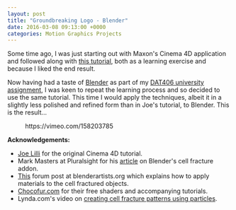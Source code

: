 ```yaml
---
layout: post
title: "Groundbreaking Logo - Blender"
date: 2016-03-08 09:13:00 +0000
categories: Motion Graphics Projects
---
```


<!-- wp:paragraph -->
<p>Some time ago, I was just starting out with&nbsp;Maxon's Cinema 4D application and followed along with <a href="http://cgi.tutsplus.com/tutorials/create-a-powerful-groundbreaking-logo-reveal-cg-part--cg-27011">this tutorial</a>, both as a learning exercise and because I liked the end result.</p>
<!-- /wp:paragraph -->

<!-- wp:paragraph -->
<p>Now having had a taste of <a href="http://www.blender.org">Blender</a> as part of my <a href="http://www.circleseven.co.uk/2016/02/27/dat-406-assignment-part-2-multiverse/">DAT406 university assignment</a>, I was keen to repeat the learning process and so decided to use the same tutorial. This time I would apply the techniques, albeit it in a slightly less polished and refined form than in Joe's tutorial, to Blender. This is the result...</p>
<!-- /wp:paragraph -->

<!-- wp:embed {"url":"https://vimeo.com/158203785","type":"video","providerNameSlug":"vimeo","responsive":true,"className":"wp-embed-aspect-16-9 wp-has-aspect-ratio"} -->
<figure class="wp-block-embed is-type-video is-provider-vimeo wp-block-embed-vimeo wp-embed-aspect-16-9 wp-has-aspect-ratio"><div class="wp-block-embed__wrapper">
https://vimeo.com/158203785
</div></figure>
<!-- /wp:embed -->

<!-- wp:paragraph -->
<p><strong>Acknowledgements:</strong></p>
<!-- /wp:paragraph -->

<!-- wp:list -->
<ul><!-- wp:list-item -->
<li><a href="http://tutsplus.com/authors/joe-lilli">Joe Lilli</a> for the original Cinema 4D tutorial.</li>
<!-- /wp:list-item -->

<!-- wp:list-item -->
<li>Mark Masters at Pluralsight for his <a href="http://blog.digitaltutors.com/using-cell-fracture-feature-blender-create-advanced-dynamics/">article</a> on Blender's cell fracture addon.</li>
<!-- /wp:list-item -->

<!-- wp:list-item -->
<li><a href="http://blenderartists.org/forum/showthread.php?332207-Cell-Fracture-and-Materials-Textures-from-the-Original-Object">This</a> forum post at blenderartists.org which explains how to apply materials to the cell fractured objects.</li>
<!-- /wp:list-item -->

<!-- wp:list-item -->
<li><a href="http://www.chocofur.com/3-glossy-shaders.html">Chocofur.com</a> for their free shaders and accompanying tutorials.</li>
<!-- /wp:list-item -->

<!-- wp:list-item -->
<li>Lynda.com's video on <a href="http://www.lynda.com/Blender-tutorials/Creating-fracture-patterns-Using-particles/126120/145255-4.html">creating cell fracture patterns using particles</a>.</li>
<!-- /wp:list-item --></ul>
<!-- /wp:list -->